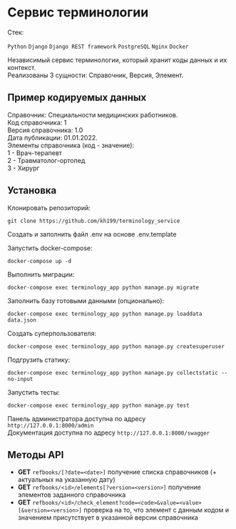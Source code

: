 # Сервис терминологии

Стек:

```Python```
```Django```
```Django REST framework```
```PostgreSQL```
```Nginx```
```Docker```

Независимый сервис терминологии, который хранит коды данных и их контекст.<br>
Реализованы 3 сущности: Справочник, Версия, Элемент.

## Пример кодируемых данных
Справочник: Специальности медицинских работников.<br>
Код справочника: 1<br>
Версия справочника: 1.0<br>
Дата публикации: 01.01.2022.<br>
Элементы справочника (код - значение):<br>
1 - Врач-терапевт<br>
2 - Травматолог-ортопед<br>
3 - Хирург<br>

## Установка

Клонировать репозиторий:
```
git clone https://github.com/kh199/terminology_service
```
Создать и заполнить файл .env на основе .env.template

Запустить docker-compose:
```
docker-compose up -d
```
Выполнить миграции:
```
docker-compose exec terminology_app python manage.py migrate
```
Заполнить базу готовыми данными (опционально):
```
docker-compose exec terminology_app python manage.py loaddata data.json
```
Создать суперпользователя:
```
docker-compose exec terminology_app python manage.py createsuperuser
```
Подгрузить статику:
```
docker-compose exec terminology_app python manage.py collectstatic --no-input 
```
Запустить тесты:
```
docker-compose exec terminology_app python manage.py test
```

Панель администратора доступна по адресу ```http://127.0.0.1:8000/admin```<br>
Документация доступна по адресу ```http://127.0.0.1:8000/swagger```

## Методы API

+ **GET**   ```refbooks/[?date=<date>]``` получение списка справочников (+ актуальных на указанную дату)
+ **GET**   ```refbooks/<id>/elements[?version=<version>]``` получение элементов заданного справочника
+ **GET**   ```refbooks/<id>/check_element?code=<code>&value=<value>[&version=<version>]``` проверка на то, что элемент с данным кодом и значением присутствует в указанной версии справочника
